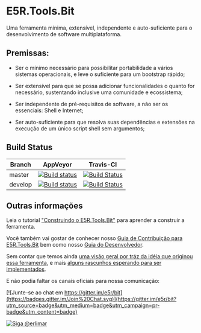 # E5R.Tools.Bit

Uma ferramenta mínima, extensível, independente e auto-suficiente para o desenvolvimento de software multiplataforma.

## Premissas:

* Ser o mínimo necessário para possibilitar portabilidade a vários sistemas operacionais, e leve o suficiente para um bootstrap rápido;

* Ser extensível para que se possa adicionar funcionalidades o quanto for necessário, sustentando inclusive uma comunidade e ecossistema;

* Ser independente de pré-requisitos de software, a não ser os essenciais: Shell e Internet;

* Ser auto-suficiente para que resolva suas dependências e extensões na execução de um único script shell sem argumentos;

## Build Status

Branch | AppVeyor | Travis-CI
------ | -------- | ---------
master | [![Build status](https://ci.appveyor.com/api/projects/status/ml0ktjidsvop9ods/branch/master?svg=true)](https://ci.appveyor.com/project/erlimar/bit/branch/master) | [![Build Status](https://travis-ci.org/e5r/bit.svg?branch=master)](https://travis-ci.org/e5r/bit)
develop | [![Build status](https://ci.appveyor.com/api/projects/status/ml0ktjidsvop9ods/branch/develop?svg=true)](https://ci.appveyor.com/project/erlimar/bit/branch/develop) | [![Build Status](https://travis-ci.org/e5r/bit.svg?branch=develop)](https://travis-ci.org/e5r/bit)

## Outras informações

Leia o tutorial ["Construindo o E5R.Tools.Bit"][building] para aprender a construir a ferramenta.

Você também vai gostar de conhecer nosso [Guia de Contribuição para E5R.Tools.Bit][contributing]
bem como nosso [Guia do Desenvolvedor][developer-guide].

Sem contar que temos ainda [uma visão geral por tráz da idéia que originou essa ferramenta][idea], e
mais [alguns rascunhos esperando para ser implementados][draft].

E não podia faltar os canais oficiais para nossa comunicação:

[![Junte-se ao chat em https://gitter.im/e5r/bit](https://badges.gitter.im/Join%20Chat.svg)](https://gitter.im/e5r/bit?utm_source=badge&utm_medium=badge&utm_campaign=pr-badge&utm_content=badge)

[![Siga @erlimar](https://img.shields.io/badge/Twitter-Follow%20%40erlimar-green.svg)](https://twitter.com/intent/follow?screen_name=erlimar)

<!-- Links -->
[building]: docs/tutorials/building.md
[contributing]: docs/contributing.md
[developer-guide]: docs/developer-guide.md
[idea]: IDEA.md
[draft]: DRAFT.md
